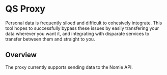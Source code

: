 # QS Proxy

Personal data is frequently siloed and difficult to cohesively integrate.
This tool hopes to successfully bypass these issues by easily transfering
your data wherever you want it, and integrating with disparate services
to transfer between them and straight to you.

## Overview

The proxy currently supports sending data to the Nomie API.
